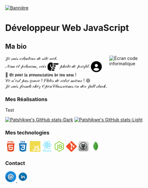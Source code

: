 <div>
  <a href="#">
    <img src="https://github.com/patshikwe/stockage_img/blob/main/Bani%C3%A8re_dev_linkedin.png"  alt="Bannière" height="170"                 width="100%"/>
  <a/>
    
  # Développeur Web JavaScript
    
  ## Ma bio
 <div>
    <img src="https://media.giphy.com/media/QHLBmZ2Xmdvgc/giphy-downsized.gif" alt="Écran code informatique" width="170" align="right"/>
    <p align="left">
     𝒥𝑒 𝓈𝓊𝒾𝓈 𝒸𝓇é𝒶𝓉𝑒𝓊𝓇 𝒹𝑒 𝓈𝒾𝓉𝑒 𝓌𝑒𝒷.<br/> 𝒩𝑜𝓂 𝑒𝓉 𝓅𝓇é𝓃𝑜𝓂, 𝓋𝑜𝒾𝓇
      <img src="https://github.com/patshikwe/stockage_img/blob/main/icons/hand-point-right.svg" alt="Droit pointé vers la droite"               width="35px" align="center"/>  𝓅𝒽𝑜𝓉𝑜 𝒹𝑒 𝓅𝓇𝑜𝒻𝒾𝓁.
      <img src="https://github.com/patshikwe/stockage_img/blob/main/icons/circle-user.svg" alt="icône utilisateur" width="35px"                 align="center"/><br/>
      💬 𝕰𝖙 𝖕𝖔𝖚𝖗 𝖑𝖆 𝖕𝖗𝖔𝖓𝖔𝖓𝖈𝖎𝖆𝖙𝖎𝖔𝖓 𝖉𝖊 𝖙𝖔𝖓 𝖓𝖔𝖒 ! <br/>
      𝒞𝑒 𝓃'𝑒𝓈𝓉 𝓅𝒶𝓈 𝑔𝓇𝒶𝓋𝑒 ! 𝐹ê𝓉𝑒𝓈 𝒹𝑒 𝓋𝑜𝓉𝓇𝑒 𝓂𝒾𝑒𝓊𝓍 ! 😄 <br/>
      𝒥𝑒 𝓈𝓊𝒾𝓈 𝒻𝑜𝓇𝓂é 𝒸𝒽𝑒𝓏 𝒪𝓅𝑒𝓃𝒞𝓁𝒶𝓈𝓈𝓇𝑜𝑜𝓂𝓈 𝑒𝓃 𝒹𝑒𝓋 𝒻𝓊𝓁𝓁 𝓈𝓉𝒶𝒸𝓀.
    <p/>
 <div/>

  ### Mes Réalisations
 <div>
    <p>Test<p/>
    <div><div/>
 <div/>
      
  [![Patshikwe's GitHub stats-Dark](https://github-readme-stats.vercel.app/api?username=patshikwe&show_icons=true&theme=highcontrast#gh-dark-mode-only)](https://github.com/anuraghazra/github-readme-stats#gh-dark-mode-only)
[![Patshikwe's GitHub stats-Light](https://github-readme-stats.vercel.app/api?username=patshikwe&show_icons=true&theme=default#gh-light-mode-only)](https://github.com/anuraghazra/github-readme-stats#gh-light-mode-only)

  ### Mes technologies
  <div >
    <img src="https://github.com/patshikwe/stockage_img/blob/main/icons/html5-plain-wordmark.svg" alt="HTML5" width="35px" />
    <img src="https://github.com/patshikwe/stockage_img/blob/main/icons/css3-plain-wordmark.svg" alt="CSS" width="35px" />
    <img src="https://github.com/patshikwe/stockage_img/blob/main/icons/javascript-plain.svg" alt="JavaScript" width="35px" />
    <img src="https://github.com/patshikwe/stockage_img/blob/main/icons/react-original-wordmark.svg" alt="React" width="35px" />
    <img src="https://github.com/patshikwe/stockage_img/blob/main/icons/nodejs-plain.svg" alt="Node.js" width="35px" />
    <img src="https://github.com/patshikwe/stockage_img/blob/main/icons/git-original.svg" alt="Git" width="35px" />
    <img src="https://github.com/patshikwe/stockage_img/blob/main/icons/github-g967735ec5_640.png" alt="Github" width="35px" />
    <img src="https://github.com/patshikwe/stockage_img/blob/main/icons/mongodb-original.svg" alt="MongoDB" width="35px" />
  <di/>
  
  ### Contact
  <a href="mailto:patrick.tshimpaka.kwekwe@gmail.com">
    <img src="https://github.com/patshikwe/stockage_img/blob/main/icons/at-sign-g53140000c_640.png" alt="Adresse mail" width="35px" />
  <a/>
    
 <a href="https://linkedin.com/in/patrick-tshimpaka-kwekwe">
    <img src="https://github.com/patshikwe/stockage_img/blob/main/icons/linked-in-gfe4608683_640.png" alt="LinkedIn" width="35px" />
 <a/>
<div/>

 

<!--
**patshikwe/patshikwe** is a ✨ _special_ ✨ repository because its `README.md` (this file) appears on your GitHub profile.

Here are some ideas to get you started:

- 🔭 I’m currently working on ...
- 🌱 I’m currently learning ...
- 👯 I’m looking to collaborate on ...
- 🤔 I’m looking for help with ...
- 💬 Ask me about ...
- 📫 How to reach me: ...
- 😄 Pronouns: ...
- ⚡ Fun fact: ...
-->
